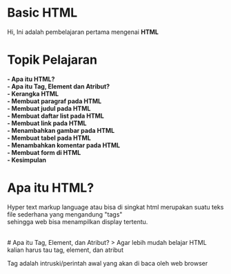 # Basic HTML
Hi, Ini adalah pembelajaran pertama mengenai <b>HTML</b>

# Topik Pelajaran
<b>- Apa itu HTML? </b>
<br>
<b>- Apa itu Tag, Element dan Atribut?</b>
<br>
<b>- Kerangka HTML </b>
<br>
<b>- Membuat paragraf pada HTML </b>
<br>
<b>- Membuat judul pada HTML </b>
<br>
<b>- Membuat daftar list pada HTML </b>
<br>
<b>- Membuat link pada HTML </b>
<br>
<b>- Menambahkan gambar pada HTML </b>
<br>
<b>- Membuat tabel pada HTML </b>
<br>
<b>- Menambahkan komentar pada HTML </b>
<br>
<b>- Membuat form di HTML </b>
<br>
<b>- Kesimpulan </b>
<br>

# Apa itu HTML?
<p> Hyper text markup language atau bisa di singkat html merupakan suatu teks file sederhana yang mengandung "tags"<br>
  sehingga web bisa menampilkan display tertentu.</p>
  <br>
# Apa itu Tag, Element, dan Atribut?
> Agar lebih mudah belajar HTML kalian harus tau tag, element, dan atribut
<p> Tag adalah intruski/perintah awal yang akan di baca oleh web browser</p>
